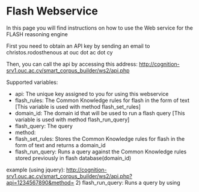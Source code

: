 # Flash Webservice
In this page you will find instructions on how to use the Web service for the FLASH reasoning engine

First you need to obtain an API key by sending an email to christos.rodosthenous at ouc dot ac dot cy

Then, you can call the api by accessing this address: http://cognition-srv1.ouc.ac.cy/smart_corpus_builder/ws2/api.php

Supported variables:
- api: The unique key assigned to you for using this webservice
- flash_rules: The Common Knowledge rules for flash in the form of text [This variable is used with method flash_set_rules]
- domain_id: The domain id that will be used to run a flash query [This variable is used with method flash_run_query]
- flash_query: The query
- method: 
 - flash_set_rules: Stores the Common Knowledge rules for flash in the form of text and returns a domain_id
 - flash_run_query: Runs a query against the Common Knowledge rules stored previously in flash database(domain_id)

example (using jquery):
http://cognition-srv1.ouc.ac.cy/smart_corpus_builder/ws2/api.php?api=1234567890&method=
2) flash_run_query: Runs a query by using

